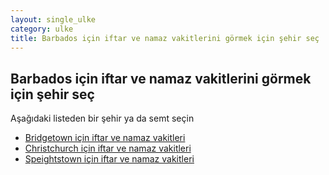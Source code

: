 ```yaml
---
layout: single_ulke
category: ulke
title: Barbados için iftar ve namaz vakitlerini görmek için şehir seç
---
```



## Barbados için iftar ve namaz vakitlerini görmek için şehir seç

Aşağıdaki listeden bir şehir ya da semt seçin


* [Bridgetown için iftar ve namaz vakitleri](/sehir/Barbados_Bridgetown)
* [Christchurch için iftar ve namaz vakitleri](/sehir/Barbados_Christchurch)
* [Speightstown için iftar ve namaz vakitleri](/sehir/Barbados_Speightstown)
